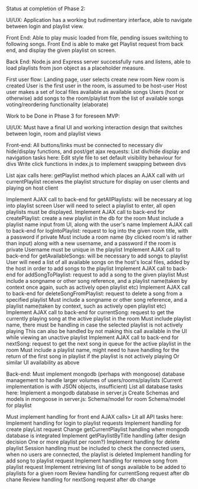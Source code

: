 Status at completion of Phase 2:

UI/UX:
Application has a working but rudimentary interface, able to navigate between login and playlist view.

Front End:
Able to play music loaded from file, pending issues switching to following songs.
Front End is able to make get Playlist request from back end, and display the given playlist on screen.

Back End:
Node.js and Express server successfully runs and listens, able to load playlists from json object as a placeholder measure. 


First user flow:
Landing page, user selects create new room
    New room is created
User is the first user in the room, is assumed to be host-user
Host user makes a set of local files available as available songs
Users (host or otherwise) add songs to the room/playlist from the list of available songs
voting/reordering functionality (elaborate)



Work to be Done in Phase 3 for foreseen MVP:


UI/UX:
Must have a final UI and working interaction design that switches between login, room and playlist views

Front-end:
All buttons/links must be connected to necessary div hide/display functions, and post/get ajax requests:
List div/hide display and navigation tasks here:
Edit style file to set default visibility behaviour for divs
Write click functions in index.js to implement swapping between divs

List ajax calls here:
getPlaylist method which places an AJAX call with url currentPlaylist 
    receives the playlist structure for display on user clients and playing on host client

Implement AJAX call to back-end for getAllPlaylists:    will be necessary at log into playlist screen
    User will need to select a playlist to enter, all open playlists must be displayed. 
Implement AJAX call to back-end for createPlaylist: create a new playlist in the db for the room
    Must include a playlist name input from UI, along with the user's name
Implement AJAX call to back-end for logIntoPlaylist: request to log into the given room title, with a password if private
    Must include a room name (by clicked room's id rather than input) along with a new username, and a password if the room is private
    Username must be unique in the playlist
Implement AJAX call to back-end for getAvailableSongs:    will be necessary to add songs to playlist
    User will need a list of all available songs on the host's local files, added by the host in order to add songs to the playlist
Implement AJAX call to back-end for addSongToPlaylist: request to add a song to the given playlist
    Must include a songname or other song reference, and a playlist name(taken by context once again, such as actively open playlist etc)
Implement AJAX call to back-end for deleteSongFromPlaylist: request to delete a song from a specified playlist
    Must include a songname or other song reference, and a playlist name(taken by context, such as actively open playlist etc)
Implement AJAX call to back-end for currentSong: request to get the currently playing song at the active playlist in the room
    Must include playlist name, there must be handling in case the selected playlist is not actively playing
        This can also be handled by not making this call available in the UI while viewing an unactive playlist
Implement AJAX call to back-end for nextSong: request to get the next song in queue for the active playlist in the room
    Must include a playlist name, might need to have handling for the return of the first song in playlist if the playlist is not actively playing
        Or similar UI availability as above




Back-end:
Must implement mongodb (perhaps with mongoose) database management to handle larger volumes of users/rooms/playlists
(Current implementation is with JSON objects, insufficient)
List all database tasks here:
Implement a mongodb database in server.js
Create Schemas and models in mongoose in server.js:
    Schema/model for room
    Schema/model for playlist

Must implement handling for front end AJAX calls>
Lit all API tasks here:
Implement handling for login to playlist requests
Implement handling for create playList request
Change getCurrentPlaylist handling when mongodb database is integrated
Implement getPlaylistByTitle handling (after design decision One or more playlist per room?)
Implement handling for delete playlist 
    Session handling must be included to check the connected users, when no users are connected, the playlist is deleted
Implement handling for add song to playlist request
Implement handling for remove song from playlist request
Implement retrieving list of songs available to be added to playlists for a given room
Review handling for currentSong request after db chane
Review handling for nextSong request after db change
